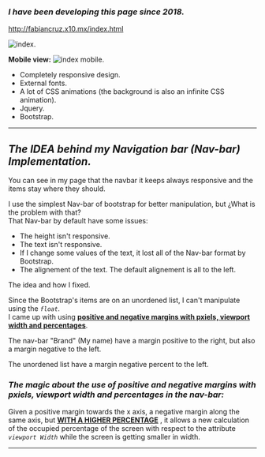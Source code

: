 ### *I have been developing this page since 2018.*
http://fabiancruz.x10.mx/index.html

![index.](http://fabiancruz.x10.mx/static/page.png "index")

**Mobile view:**
![index mobile.](http://fabiancruz.x10.mx/static/mobile_view.jpeg "index mobile")

* Completely responsive design.
* External fonts.
* A lot of  CSS animations (the background is also an infinite CSS animation).
* Jquery.
* Bootstrap.
<hr>

## *The IDEA behind my Navigation bar (Nav-bar) Implementation.*

You can see in my page that the navbar it keeps always responsive and the items stay where they should. 


I use the simplest Nav-bar of bootstrap for better manipulation, but ¿What is the problem with that? <br>
That Nav-bar by default have some issues:

* The height isn't responsive.
* The text isn't responsive.
* If I change some values of the text, it lost all of the Nav-bar format by Bootstrap.
* The alignement of the text. The default alignement is all to the left.

The idea and how I fixed.

Since the Bootstrap's items are on an unordened list, I can't manipulate using the *`float`*. <br>
I came up with using **<ins>positive and negative margins with pxiels, viewport width and percentages<ins>**.

The nav-bar "Brand" (My name) have a margin positive to the right, but also a margin negative to the left.

The unordened list  have a margin negative percent to the left.

### *The magic about the use of positive and negative margins with pxiels, viewport width and percentages in the nav-bar:* <br>
Given a positive margin towards the x axis, a negative margin along the same axis, but <ins>**WITH A HIGHER PERCENTAGE**</ins> , it allows a new calculation of the occupied percentage of the screen with respect to the attribute *`viewport Width`* while the screen is getting smaller in width.

<hr>